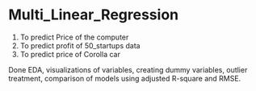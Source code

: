 # Multi_Linear_Regression
1. To predict Price of the computer
2. To predict profit of 50_startups data
3. To predict price of Corolla car

Done EDA, visualizations of variables, creating dummy variables,
outlier treatment, comparison of models using adjusted R-square and RMSE.
